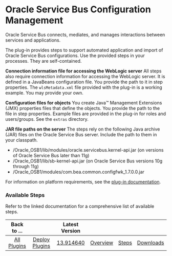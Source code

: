 
# Oracle Service Bus Configuration Management

Oracle Service Bus connects, mediates, and manages interactions between services and applications.

The plug-in provides steps to support automated application and import of Oracle Service Bus configurations. Use the provided steps in your processes. They are self-contained.

**Connection information file for accessing the WebLogic server** All steps also require connection information for accessing the WebLogic server. It is defined in a JavaBeans configuration file. You provide the path to it in step properties. The `wlsMetadata.xml` file provided with the plug-in is a working example. You may provide your own.

**Configuration files for objects** You create Java™ Management Extensions (JMX) properties files that define the objects. You provide the path to the file in step properties. Example files are provided in the plug-in for roles and users/groups. See the `extras` directory.

**JAR file paths on the server** The steps rely on the following Java archive (JAR) files on the Oracle Service Bus server. Include the path to them in your classpath.

* <OracleServerDirectory>/Oracle\_OSB1/lib/modules/oracle.servicebus.kernel-api.jar (on versions of Oracle Service Bus later than 11g)
* <OracleServerDirectory>/Oracle\_OSB1/lib/sb-kernel-api.jar (on Oracle Service Bus versions 10g through 11g)
* <OracleServerDirectory>/Oracle\_OSB1/modules/com.bea.common.configfwk\_1.7.0.0.jar

For information on platform requirements, see the [plug-in documentation](https://urbancode.github.io/IBM-UCx-PLUGIN-DOCS/UCD/plugin-air-OSB-Configuration-Management/).


### Available Steps

Refer to the linked documentation for a comprehensive list of available steps.



|Back to ...||Latest Version||||
| :---: | :---: | :---: | :---: | :---: | :---: |
|[All Plugins](../../index.md)|[Deploy Plugins](../README.md)|[13.914640](https://raw.githubusercontent.com/UrbanCode/IBM-UCD-PLUGINS/main/files/plugin-air-OSB-Configuration-Management/plugin-air-OSB-Configuration-Management-13.914640.zip)|[Overview](overview.md)|[Steps](steps.md)|[Downloads](downloads.md)|
